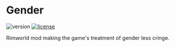 # Gender
![version](https://img.shields.io/badge/RimWorld-1.2-brightgreen.svg) [![license](https://img.shields.io/badge/License-MIT-brightgreen.svg)](https://github.com/dninemfive/rw-gender/blob/master/LICENSE)

Rimworld mod making the game's treatment of gender less cringe.